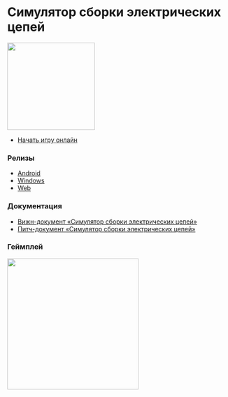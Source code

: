 # Симулятор сборки электрических цепей

<img src="https://github.com/VyacheslavPridchin/CircuitSimulator/blob/main/Media/Icon.ico?raw=true" width="200"/><br>
- [Начать игру онлайн](https://dstu.online/circuit_simulator)
### Релизы
- [Android](https://github.com/VyacheslavPridchin/CircuitSimulator/releases/tag/Android)
- [Windows](https://github.com/VyacheslavPridchin/CircuitSimulator/releases/tag/Windows)
- [Web](https://dstu.online/circuit_simulator)
### Документация
- [Вижн-документ «Симулятор сборки электрических цепей»](https://github.com/VyacheslavPridchin/CircuitSimulator/blob/main/Media/Vision%20Document.docx?raw=true)
- [Питч-документ «Симулятор сборки электрических цепей»](https://github.com/VyacheslavPridchin/CircuitSimulator/blob/main/Media/Pitch%20Document.docx?raw=true)
### Геймплей
<img src="https://github.com/VyacheslavPridchin/CircuitSimulator/blob/main/Media/Gameplay.gif?raw=true" width="300"/>

